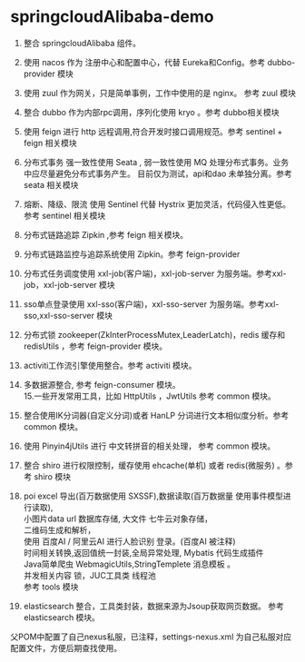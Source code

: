 # springcloudAlibaba-demo
  1. 整合 springcloudAlibaba 组件。</br>
  2. 使用 nacos 作为 注册中心和配置中心，代替 Eureka和Config。参考 dubbo-provider 模块 </br>
  3. 使用 zuul 作为网关，只是简单事例，工作中使用的是 nginx。 参考 zuul 模块 </br>
  4. 整合 dubbo 作为内部rpc调用，序列化使用 kryo 。参考 dubbo相关模块 </br>
  5. 使用 feign 进行 http 远程调用,符合开发时接口调用规范。参考 sentinel + feign 相关模块 </br>
  6. 分布式事务 强一致性使用 Seata , 弱一致性使用 MQ 处理分布式事务。业务中应尽量避免分布式事务产生。
  目前仅为测试，api和dao 未单独分离。参考 seata 相关模块 </br>
  7. 熔断、降级、限流 使用 Sentinel 代替 Hystrix 更加灵活，代码侵入性更低。参考 sentinel 相关模块 </br>
  8. 分布式链路追踪 Zipkin ,参考 feign 相关模块。 </br>
  9. 分布式链路监控与追踪系统使用 Zipkin。参考 feign-provider </br>
  10. 分布式任务调度使用 xxl-job(客户端)，xxl-job-server 为服务端。参考xxl-job，xxl-job-server 模块 </br>
  11. sso单点登录使用 xxl-sso(客户端)，xxl-sso-server 为服务端。参考xxl-sso,xxl-sso-server 模块 </br>
  12. 分布式锁 zookeeper(ZkInterProcessMutex,LeaderLatch)，redis 缓存和redisUtils ，参考 feign-provider 模块。
  13. activiti工作流引擎使用整合。参考 activiti 模块。  </br>
  14. 多数据源整合, 参考 feign-consumer 模块。 </br>
  15.一些开发常用工具，比如 HttpUtils ，JwtUtils 参考 common 模块。 </br>
  16. 整合使用IK分词器(自定义分词)或者 HanLP 分词进行文本相似度分析。参考 common 模块。 </br>
  17. 使用 Pinyin4jUtils 进行 中文转拼音的相关处理， 参考 common 模块。 </br>
  18. 整合 shiro 进行权限控制，缓存使用 ehcache(单机) 或者 redis(微服务) 。参考 shiro 模块 </br>
  19. poi excel 导出(百万数据使用 SXSSF),数据读取(百万数据量 使用事件模型进行读取), </br>
    小图片data url 数据库存储, 大文件 七牛云对象存储， </br>
    二维码生成和解析，</br>
    使用 百度AI / 阿里云AI 进行人脸识别 登录。(百度AI 被注释) </br>
    时间相关转换,返回值统一封装,全局异常处理, Mybatis 代码生成插件 </br>
    Java简单爬虫 WebmagicUtils,StringTemplete 消息模板 。 </br>
    并发相关内容 锁，JUC工具类 线程池</br>
    参考 tools 模块 </br>
    
  20. elasticsearch 整合，工具类封装，数据来源为Jsoup获取网页数据。 参考 elasticsearch 模块。
  
  父POM中配置了自己nexus私服，已注释，settings-nexus.xml 为自己私服对应配置文件，方便后期查找使用。</br> 

